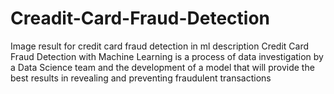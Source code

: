 # Creadit-Card-Fraud-Detection
Image result for credit card fraud detection in ml description Credit Card Fraud Detection with Machine Learning is a process of data investigation by a Data Science team and the development of a model that will provide the best results in revealing and preventing fraudulent transactions

